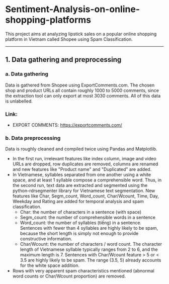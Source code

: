 # Sentiment-Analysis-on-online-shopping-platforms

This project aims at analyzing lipstick sales on a popular online shopping platform in Vietnam called Shopee using Spam Classification.

---

## 1. Data gathering and preprocessing
### a. Data gathering
Data is gathered from Shopee using ExportComments.com. The chosen shop and product URLs all contain roughly 1000 to 5000 comments, since the extraction tool can only export at most 3030 comments. All of this data is unlabelled.
### Link:
- EXPORT COMMENTS:
  https://exportcomments.com/

### b. Data preprocessing
Data is roughly cleaned and compiled twice using Pandas and Matplotlib. 
- In the first run, irrelevant features like index column, image and video URLs are dropped, row duplicates are removed, columns are renamed and new features like "Product name" and "Duplicated" are added.
- In Vietnamese, syllables separated from one another using a white space, and at least 1 syllable compose a comprehensible word. Thus, in the second run, text data are extracted and segmented using the python-rdrsegmenter library for Vietnamese text segmentation. New features like Char, Segm_count, Word_count, Char/Wcount, Time, Day, Weekday and Rating are added for temporal analysis and spam classification.
  + Char: the number of characters in a sentence (with space)
  + Segm_count: the number of comprehensible words in a sentence
  + Word_count: the number of syllables (tiếng) in a sentence. Sentences with fewer than 4 syllables are highly likely to be spam, because the short length is simply not enough to provide constructive information.
  + Char/Wcount: the number of characters / word count. The character length of Vietnamese syllable typically ranges from 2 to 6, and the maximum length is 7. Sentences with Char/Wcount feature > 5 or < 3.5 are highly likely to be spam. The range (3.5, 5) already accounts for the white space addition.
- Rows with very apparent spam characteristics mentioned (abnormal word counts or Char/Wcount proportion) are removed.
